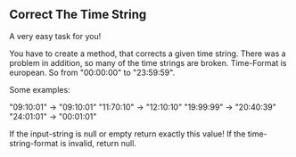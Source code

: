 ## Correct The Time String

A very easy task for you!

You have to create a method, that corrects a given time string. There was a problem in addition, so many of the time
strings are broken. Time-Format is european. So from "00:00:00" to "23:59:59".

Some examples:

"09:10:01" -> "09:10:01"
"11:70:10" -> "12:10:10"
"19:99:99" -> "20:40:39"
"24:01:01" -> "00:01:01"

If the input-string is null or empty return exactly this value!
If the time-string-format is invalid, return null.
